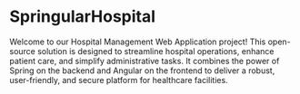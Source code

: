 # SpringularHospital
Welcome to our Hospital Management Web Application project! This open-source solution is designed to streamline hospital operations, enhance patient care, and simplify administrative tasks. It combines the power of Spring on the backend and Angular on the frontend to deliver a robust, user-friendly, and secure platform for healthcare facilities.
